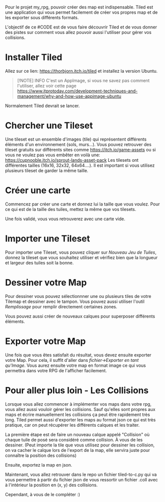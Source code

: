 Pour le projet my_rpg, pouvoir créer des map est indispensable. Tiled est une application qui vous permet facilement de créer vos propres map et de les exporter sous différents formats.

L'objectif de ce #CODE est de vous faire découvrir Tiled et de vous donner des pistes sur comment vous allez pouvoir aussi l'utiliser pour gérer vos collisions.

# Installer Tiled

Allez sur ce lien:
https://thorbjorn.itch.io/tiled
et installez la version Ubuntu.

> [!NOTE] INFO
> C'est un AppImage, si vous ne savez pas comment l'utiliser, allez voir cette page
> https://www.itprotoday.com/development-techniques-and-management/why-and-how-use-appimage-ubuntu

Normalement Tiled devrait se lancer.

# Chercher une Tileset

Une tileset est un ensemble d'images (tile) qui représentent différents éléments d'un environnement (sols, murs...).
Vous pouvez retrouver des tileset gratuits sur différents sites comme https://itch.io/game-assets
ou si vous ne voulez pas vous embêter en voilà une:
https://cupnooble.itch.io/sprout-lands-asset-pack
Les tilesets ont différentes tailles (16x16, 32x32, 64x64....). Il est important si vous utilisez plusieurs tileset de garder la même taille.

# Créer une carte

Commencez par créer une carte et donnez lui la taille que vous voulez. Pour ce qui est de la taille des tuiles, mettez la même que vos tilesets.

Une fois validé, vous vous retrouverez avec une carte vide.

# Importer une Tileset

Pour importer une Tileset, vous pouvez cliquer sur  *Nouveau Jeu de Tuiles*, donnez la tileset que vous souhaitez utiliser et vérifiez bien que la longueur et largeur des tuiles soit la bonne.

# Dessiner votre Map

Pour dessiner vous pouvez sélectionnner une ou plusieurs tiles de votre Tilemap et dessiner avec le tampon. Vous pouvez aussi utiliser l'outil *Remplissage* pour remplir directement certaines zones.

Vous pouvez aussi créer de nouveaux calques pour superposer différents éléments.

# Exporter votre Map

Une fois que vous êtes satisfait du résultat, vous devez ensuite exporter votre Map. Pour cela, il suffit d'aller dans *fichier->Exporter en tant qu'Image*. Vous aurez ensuite votre map en format image ce qui vous permettra dans votre RPG de l'afficher facilement.

# Pour aller plus loin - Les Collisions

Lorsque vous allez commencer à implémenter vos maps dans votre rpg, vous allez aussi vouloir gérer les collisions. Sauf qu'elles sont propres aux maps et écrire manuellement les collisions ça peut être rapidement très long. Tiled permet aussi d'exporter les maps au format json ce qui est très pratique, car on peut récupérer les différents calques et les traiter.

La première étape est de faire un nouveau calque appelé "Collision" où chaque tuile de posé sera considéré comme collision. À vous de les dessiner.
(Peut importe la tile que vous utilisez pour dessiner les collision, on va cacher le calque lors de l'export de la map, elle servira juste pour connaître la position des collisions)

Ensuite, exportez la map en json.

Maintenant, vous allez retrouver dans le repo un fichier tiled-to-c.py qui va vous permettre à partir du fichier json de vous ressortir un fichier .coll avec à l'intérieur la position en (x, y) des collisions.

Cependant, à vous de le compléter :)
